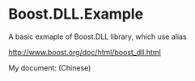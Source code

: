 # Boost.DLL.Example

A basic exmaple of Boost.DLL library, which use alias

http://www.boost.org/doc/html/boost_dll.html

My document:  (Chinese)
